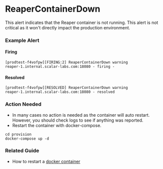 # ReaperContainerDown
This alert indicates that the Reaper container is not running. This alert is not critical as it won't directly impact the production environment.  

### Example Alert

#### Firing
```
[prodtest-f4vofpw][FIRING:2] ReaperContainerDown warning
reaper-1.internal.scalar-labs.com:18080 - firing -
```

#### Resolved
```
[prodtest-f4vofpw][RESOLVED] ReaperContainerDown warning
reaper-1.internal.scalar-labs.com:18080 - resolved
```

### Action Needed
* In many cases no action is needed as the container will auto restart. However, you should check logs to see if anything was reported.
* Restart the container with docker-compose.
```console
cd provision
docker-compose up -d
```

### Related Guide
* How to restart a [docker container](./ContainerGuide.md)

